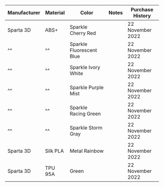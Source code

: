 
| Manufacturer | Material | Color | Notes | Purchase History |
|---|---|---|---|---|
| Sparta 3D | ABS+ | Sparkle Cherry Red | | 22 November 2022 |
| ^^ | ^^ | Sparkle Fluorescent Blue | | 22 November 2022 |
| ^^ | ^^ | Sparkle Ivory White | | 22 November 2022 |
| ^^ | ^^ | Sparkle Purple Mist | | 22 November 2022 |
| ^^ | ^^ | Sparkle Racing Green | | 22 November 2022 |
| ^^ | ^^ | Sparkle Storm Gray | | 22 November 2022 |
| Sparta 3D | Silk PLA | Metal Rainbow | | 22 November 2022 |
| Sparta 3D | TPU 95A | Green | | 22 November 2022 |
